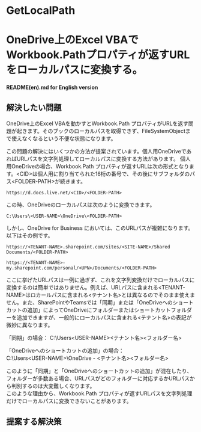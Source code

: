 # GetLocalPath
# OneDrive上のExcel VBAでWorkbook.Pathプロパティが返すURLをローカルパスに変換する。  
#### README(en).md for English version    

## 解決したい問題  
  
OneDrive上のExcel VBAを動かすとWorkbook.Path プロパティがURLを返す問題が起きます。そのブックのローカルパスを取得できず、FileSystemObjectまで使えなくなるという不便な状態になります。  
  
この問題の解決にはいくつかの方法が提案されています。個人用OneDriveであればURLパスを文字列処理してローカルパスに変換する方法があります。
個人用OneDriveの場合、Workbook.Path プロパティが返すURLは次の形式となります。\<CID>は個人用に割り当てられた16桁の番号で、その後にサブフォルダのパス\<FOLDER-PATH>が続きます。  
  
    https://d.docs.live.net/<CID>/<FOLDER-PATH>
  
この時、OneDriveのローカルパスは次のように変換できます。  
  
    C:\Users\<USER-NAME>\OneDrive\<FOLDER-PATH>
    
しかし、OneDrive for Business においては、このURLパスが複雑になります。以下はその例です。  

    https://<TENANT-NAME>.sharepoint.com/sites/<SITE-NAME>/Shared Documents/<FOLDER-PATH>
    
    https://<TENANT-NAME>-my.sharepoint.com/personal/<UPN>/Documents/<FOLDER-PATH>
  
ここに挙げたURLパスは一例に過ぎず、これを文字列変換だけでローカルパスに変換するのは簡単ではありません。例えば、URLパスに含まれる\<TENANT-NAME>はロカールパスに含まれる<テナント名>とは異なるのでそのまま使えません。また、SharePointやTeamsでは「同期」または「OneDriveへのショートカットの追加」によってOneDriveにフォルダーまたはショートカットフォルダーを追加できますが、一般的にローカルパスに含まれる<テナント名>の表記が微妙に異なります。    
  
「同期」の場合：
    C:\Users\<USER-NAME>\<テナント名>\<フォルダー名>
  
「OneDriveへのショートカットの追加」の場合：  
    C:\Users\<USER-NAME>\OneDrive - <テナント名>\<フォルダー名>
  
このように「同期」と「OneDriveへのショートカットの追加」が混在したり、フォルダーが多数ある場合、URLパスがどのフォルダーに対応するかURLパスから判別するのは大変難しくなります。  
このような理由から、Workbook.Path プロパティが返すURLパスを文字列処理だけでローカルパスに変換できないことがあります。

## 提案する解決策  

